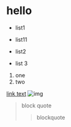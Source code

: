# hello

- list1
* list11
- list2
+ list 3
1. one
2. two

[link text](/code2.txt)
![img](/image.jpg)

> block quote
> > blockquote
